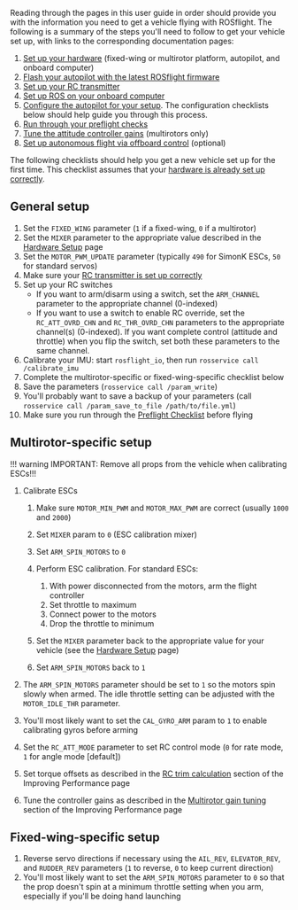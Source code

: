 Reading through the pages in this user guide in order should provide you with the information you need to get a vehicle flying with ROSflight. The following is a summary of the steps you'll need to follow to get your vehicle set up, with links to the corresponding documentation pages:

  1. [Set up your hardware](/user-guide/hardware-setup) (fixed-wing or multirotor platform, autopilot, and onboard computer)
  1. [Flash your autopilot with the latest ROSflight firmware](/user-guide/autopilot-setup)
  1. [Set up your RC transmitter](/user-guide/rc-configuration)
  1. [Set up ROS on your onboard computer](/user-guide/ros-setup)
  1. [Configure the autopilot for your setup](/user-guide/parameter-configuration). The configuration checklists below should help guide you through this process.
  1. [Run through your preflight checks](/user-guide/preflight-checks)
  1. [Tune the attitude controller gains](/user-guide/performance) (multirotors only)
  1. [Set up autonomous flight via offboard control](/user-guide/autonomous-flight) (optional)

The following checklists should help you get a new vehicle set up for the first time. This checklist assumes that your [hardware is already set up correctly](/user-guide/hardware-setup).

## General setup

  1. Set the `FIXED_WING` parameter (`1` if a fixed-wing, `0` if a multirotor)
  1. Set the `MIXER` parameter to the appropriate value described in the [Hardware Setup](/user-guide/hardware-setup) page
  1. Set the `MOTOR_PWM_UPDATE` parameter (typically `490` for SimonK ESCs, `50` for standard servos)
  1. Make sure your [RC transmitter is set up correctly](/user-guide/rc-configuration)
  1. Set up your RC switches
      * If you want to arm/disarm using a switch, set the `ARM_CHANNEL` parameter to the appropriate channel (0-indexed)
      * If you want to use a switch to enable RC override, set the `RC_ATT_OVRD_CHN` and `RC_THR_OVRD_CHN` parameters to the appropriate channel(s) (0-indexed). If you want complete control (attitude and throttle) when you flip the switch, set both these parameters to the same channel.
  1. Calibrate your IMU: start `rosflight_io`, then run `rosservice call /calibrate_imu`
  1. Complete the multirotor-specific or fixed-wing-specific checklist below
  1. Save the parameters (`rosservice call /param_write`)
  1. You'll probably want to save a backup of your parameters (call `rosservice call /param_save_to_file /path/to/file.yml`)
  1. Make sure you run through the [Preflight Checklist](/user-guide/preflight-checks) before flying

## Multirotor-specific setup

!!! warning
    IMPORTANT: Remove all props from the vehicle when calibrating ESCs!!!

  1. Calibrate ESCs
      1. Make sure `MOTOR_MIN_PWM` and `MOTOR_MAX_PWM` are correct (usually `1000` and `2000`)
      1. Set `MIXER` param to `0` (ESC calibration mixer)
      1. Set `ARM_SPIN_MOTORS` to `0`
      1. Perform ESC calibration. For standard ESCs:

          1. With power disconnected from the motors, arm the flight controller
          1. Set throttle to maximum
          1. Connect power to the motors
          1. Drop the throttle to minimum

      1. Set the `MIXER` parameter back to the appropriate value for your vehicle (see the [Hardware Setup](user-guide/hardware-setup/#motor-layouts) page)
      1. Set `ARM_SPIN_MOTORS` back to `1`

  1. The `ARM_SPIN_MOTORS` parameter should be set to `1` so the motors spin slowly when armed. The idle throttle setting can be adjusted with the `MOTOR_IDLE_THR` parameter.
  1. You'll most likely want to set the `CAL_GYRO_ARM` param to `1` to enable calibrating gyros before arming
  1. Set the `RC_ATT_MODE` parameter to set RC control mode (`0` for rate mode, `1` for angle mode [default])
  1. Set torque offsets as described in the [RC trim calculation](user-guide/performance/#rc-trim-calculation) section of the Improving Performance page
  1. Tune the controller gains as described in the [Multirotor gain tuning](user-guide/performance/#multirotor-gain-tuning) section of the Improving Performance page

## Fixed-wing-specific setup

  1. Reverse servo directions if necessary using the `AIL_REV`, `ELEVATOR_REV`, and `RUDDER_REV` parameters (`1` to reverse, `0` to keep current direction)
  1. You'll most likely want to set the `ARM_SPIN_MOTORS` parameter to `0` so that the prop doesn't spin at a minimum throttle setting when you arm, especially if you'll be doing hand launching
